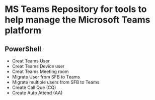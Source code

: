 # MS Teams Repository for tools to help manage the Microsoft Teams platform

## PowerShell
* Creat Teams User
* Creat Teams Device user
* Creat Teams Meeting room
* Migrate User from SFB to Teams
* Migrate multiple users from SFB to Teams
* Create Call Que (CQ)
* Create Auto Attend (AA)


